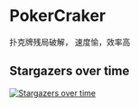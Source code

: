 # PokerCraker
扑克牌残局破解， 速度愉，效率高

## Stargazers over time

[![Stargazers over time](https://starcharts.herokuapp.com/cjbassi/gotop.svg)](https://starcharts.herokuapp.com/cjbassi/gotop)
